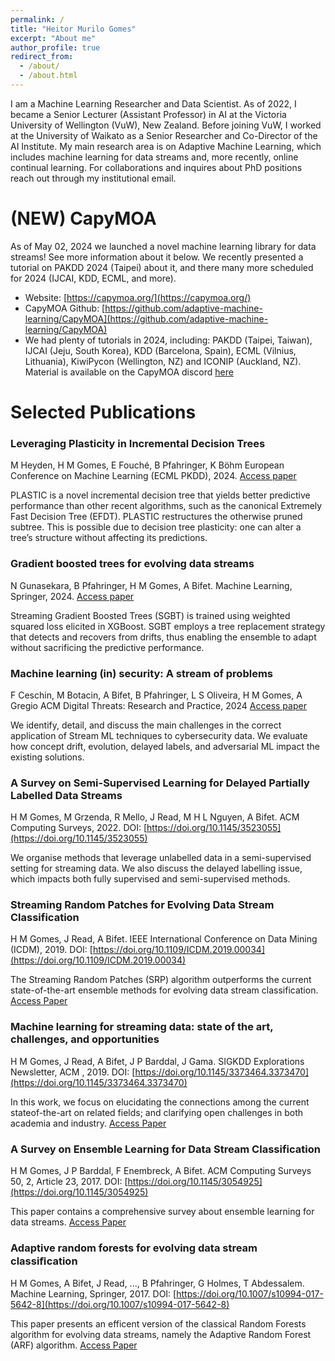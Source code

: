 ```yaml
---
permalink: /
title: "Heitor Murilo Gomes"
excerpt: "About me"
author_profile: true
redirect_from: 
  - /about/
  - /about.html
---
```



I am a Machine Learning Researcher and Data Scientist. 
As of 2022, I became a Senior Lecturer (Assistant Professor) in AI at the Victoria University of Wellington (VuW), New Zealand. 
Before joining VuW, I worked at the University of Waikato as a Senior Researcher and Co-Director of the AI Institute. 
My main research area is on Adaptive Machine Learning, which includes machine learning for data streams and, more recently, online continual learning. 
For collaborations and inquires about PhD positions reach out through my institutional email. 
<!-- Previously, I am an associate researcher at the [AI Institute](https://ai.waikato.ac.nz) at the University of Waikato.  -->

(NEW) CapyMOA
=====

As of May 02, 2024 we launched a novel machine learning library for data streams! See more information about it below. 
We recently presented a tutorial on PAKDD 2024 (Taipei) about it, and there many more scheduled for 2024 (IJCAI, KDD, ECML, and more). 

* Website: [https://capymoa.org/](https://capymoa.org/)
* CapyMOA Github: [https://github.com/adaptive-machine-learning/CapyMOA](https://github.com/adaptive-machine-learning/CapyMOA)
* We had plenty of tutorials in 2024, including: PAKDD (Taipei, Taiwan), IJCAI (Jeju, South Korea), KDD (Barcelona, Spain), ECML (Vilnius, Lithuania), KiwiPycon (Wellington, NZ) and ICONIP (Auckland, NZ). Material is available on the CapyMOA discord [here](https://discord.gg/spd2gQJGAb)

Selected Publications
======

### Leveraging Plasticity in Incremental Decision Trees
M Heyden, H M Gomes, E Fouché, B Pfahringer, K Böhm
European Conference on Machine Learning (ECML PKDD), 2024. [Access paper](https://link.springer.com/chapter/10.1007/978-3-031-70362-1_3)

PLASTIC is a novel incremental decision tree that yields better predictive performance than other recent algorithms, such as the canonical Extremely Fast Decision Tree (EFDT). 
PLASTIC restructures the otherwise pruned subtree. This is possible due to decision tree plasticity: one can alter a tree’s structure without affecting its predictions.


### Gradient boosted trees for evolving data streams
N Gunasekara, B Pfahringer, H M Gomes, A Bifet. 
Machine Learning, Springer, 2024. [Access paper](https://link.springer.com/article/10.1007/s10994-024-06517-y)

Streaming Gradient Boosted Trees (SGBT) is trained using weighted squared loss elicited in XGBoost. SGBT employs a tree replacement strategy that detects and recovers from drifts, thus enabling the ensemble to adapt without sacrificing the predictive performance.

### Machine learning (in) security: A stream of problems
F Ceschin, M Botacin, A Bifet, B Pfahringer, L S Oliveira, H M Gomes, A Gregio
ACM Digital Threats: Research and Practice, 2024
[Access paper](https://dl.acm.org/doi/pdf/10.1145/3617897)

We identify, detail, and discuss the main challenges in the correct application of Stream ML techniques to cybersecurity data. We evaluate how concept drift, evolution, delayed labels, and adversarial ML impact the existing solutions. 

### A Survey on Semi-Supervised Learning for Delayed Partially Labelled Data Streams
H M Gomes, M Grzenda, R Mello, J Read, M H L Nguyen, A Bifet. ACM Computing Surveys, 2022.
DOI: [https://doi.org/10.1145/3523055](https://doi.org/10.1145/3523055)

We organise methods that leverage unlabelled data in a semi-supervised setting for streaming data. We also discuss the delayed labelling issue, which impacts both fully supervised and semi-supervised methods.

### Streaming Random Patches for Evolving Data Stream Classification
H M Gomes, J Read, A Bifet. IEEE International Conference on Data Mining (ICDM), 2019. DOI: [https://doi.org/10.1109/ICDM.2019.00034](https://doi.org/10.1109/ICDM.2019.00034)

The Streaming Random Patches (SRP) algorithm outperforms the current state-of-the-art ensemble methods for evolving data stream classification. [Access Paper](https://www.researchgate.net/publication/338943432_Streaming_Random_Patches_for_Evolving_Data_Stream_Classification)

### Machine learning for streaming data: state of the art, challenges, and opportunities
H M Gomes, J Read, A Bifet, J P Barddal, J Gama. SIGKDD Explorations Newsletter, ACM , 2019. DOI: [https://doi.org/10.1145/3373464.3373470](https://doi.org/10.1145/3373464.3373470)
 
In this work, we focus on elucidating the connections among the current stateof-the-art on related fields; and clarifying open challenges in both academia and industry. [Access Paper](https://www.researchgate.net/publication/337581742_Machine_learning_for_streaming_data_state_of_the_art_challenges_and_opportunities)

### A Survey on Ensemble Learning for Data Stream Classification
H M Gomes, J P Barddal, F Enembreck, A Bifet. ACM Computing Surveys 50, 2, Article 23, 2017. DOI: [https://doi.org/10.1145/3054925](https://doi.org/10.1145/3054925)
 
This paper contains a comprehensive survey about ensemble learning for data streams.  [Access Paper](https://www.researchgate.net/publication/315698712_A_Survey_on_Ensemble_Learning_for_Data_Stream_Classification)

### Adaptive random forests for evolving data stream classiﬁcation
H M Gomes, A Bifet, J Read, ..., B Pfahringer, G Holmes, T Abdessalem. Machine Learning, Springer, 2017. DOI: [https://doi.org/10.1007/s10994-017-5642-8](https://doi.org/10.1007/s10994-017-5642-8)
 
This paper presents an efficent version of the classical Random Forests algorithm for evolving data streams, namely the Adaptive Random Forest (ARF) algorithm. [Access Paper](https://www.researchgate.net/publication/317579226_Adaptive_random_forests_for_evolving_data_stream_classification)

